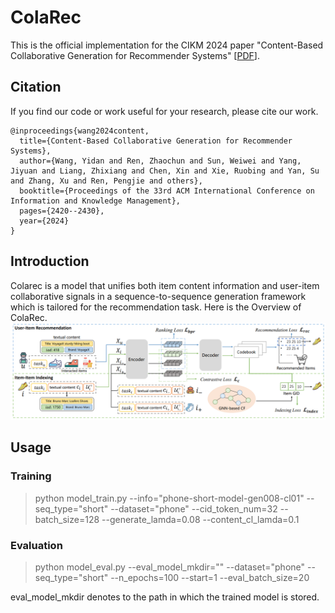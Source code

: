 # ColaRec

This is the official implementation for the CIKM 2024 paper "Content-Based Collaborative Generation for Recommender Systems" [[PDF](https://dl.acm.org/doi/10.1145/3627673.3679692)].

## Citation

If you find our code or work useful for your research, please cite our work.
```
@inproceedings{wang2024content,
  title={Content-Based Collaborative Generation for Recommender Systems},
  author={Wang, Yidan and Ren, Zhaochun and Sun, Weiwei and Yang, Jiyuan and Liang, Zhixiang and Chen, Xin and Xie, Ruobing and Yan, Su and Zhang, Xu and Ren, Pengjie and others},
  booktitle={Proceedings of the 33rd ACM International Conference on Information and Knowledge Management},
  pages={2420--2430},
  year={2024}
}
```

## Introduction

Colarec is a model that unifies both item content information and user-item collaborative signals in a sequence-to-sequence generation framework which is tailored for the recommendation task. Here is the Overview of ColaRec.
![](pics/colarec.png)

## Usage

### Training
> python model_train.py --info="phone-short-model-gen008-cl01" --seq_type="short" --dataset="phone" --cid_token_num=32 --batch_size=128 --generate_lamda=0.08 --content_cl_lamda=0.1

### Evaluation
> python model_eval.py --eval_model_mkdir="" --dataset="phone" --seq_type="short" --n_epochs=100 --start=1 --eval_batch_size=20

eval_model_mkdir denotes to the path in which the trained model is stored.